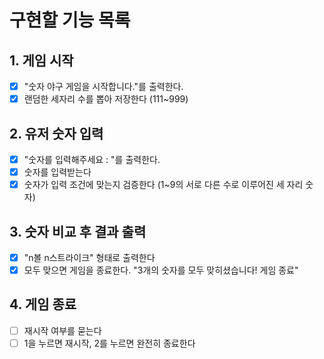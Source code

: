 # 구현할 기능 목록

## 1. 게임 시작

- [x] "숫자 야구 게임을 시작합니다."를 출력한다.
- [x] 랜덤한 세자리 수를 뽑아 저장한다 (111~999)

## 2. 유저 숫자 입력

- [x] "숫자를 입력해주세요 : "를 출력한다.
- [x] 숫자를 입력받는다
- [x] 숫자가 입력 조건에 맞는지 검증한다 (1~9의 서로 다른 수로 이루어진 세 자리 숫자)

## 3. 숫자 비교 후 결과 출력

- [x] "n볼 n스트라이크" 형태로 출력한다
- [x] 모두 맞으면 게임을 종료한다. "3개의 숫자를 모두 맞히셨습니다! 게임 종료"

## 4. 게임 종료

- [ ] 재시작 여부를 묻는다
- [ ] 1을 누르면 재시작, 2를 누르면 완전히 종료한다
